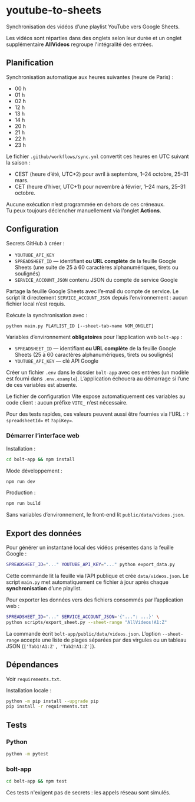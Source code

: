 # youtube-to-sheets

Synchronisation des vidéos d’une playlist YouTube vers Google Sheets.

Les vidéos sont réparties dans des onglets selon leur durée et un onglet
supplémentaire **AllVideos** regroupe l'intégralité des entrées.

## Planification

Synchronisation automatique aux heures suivantes (heure de Paris) :
- 00 h
- 01 h
- 02 h
- 12 h
- 13 h
- 14 h
- 20 h
- 21 h
- 22 h
- 23 h

Le fichier `.github/workflows/sync.yml` convertit ces heures en UTC suivant la saison :
- CEST (heure d’été, UTC+2) pour avril à septembre, 1–24 octobre, 25–31 mars.
- CET (heure d’hiver, UTC+1) pour novembre à février, 1–24 mars, 25–31 octobre.

Aucune exécution n’est programmée en dehors de ces créneaux.  
Tu peux toujours déclencher manuellement via l’onglet **Actions**.

## Configuration

Secrets GitHub à créer :
- `YOUTUBE_API_KEY`
- `SPREADSHEET_ID` — identifiant **ou URL complète** de la feuille Google Sheets
  (une suite de 25 à 60 caractères alphanumériques, tirets ou soulignés)
- `SERVICE_ACCOUNT_JSON` contenu JSON du compte de service Google

Partage la feuille Google Sheets avec l’e‑mail du compte de service.
Le script lit directement `SERVICE_ACCOUNT_JSON` depuis l’environnement : aucun fichier local n’est requis.

Exécute la synchronisation avec :
```bash
python main.py PLAYLIST_ID [--sheet-tab-name NOM_ONGLET]
```

Variables d’environnement **obligatoires** pour l’application web `bolt-app` :
- `SPREADSHEET_ID` — identifiant **ou URL complète** de la feuille Google Sheets
  (25 à 60 caractères alphanumériques, tirets ou soulignés)
- `YOUTUBE_API_KEY` — clé API Google

Créer un fichier `.env` dans le dossier `bolt-app` avec ces entrées (un modèle
est fourni dans `.env.example`). L’application échouera au démarrage si l’une de
ces variables est absente.

Le fichier de configuration Vite expose automatiquement ces variables au
code client : aucun préfixe `VITE_` n’est nécessaire.

Pour des tests rapides, ces valeurs peuvent aussi être fournies via l’URL :
`?spreadsheetId=` et `?apiKey=`.

### Démarrer l’interface web

Installation :
```bash
cd bolt-app && npm install
```

Mode développement :
```bash
npm run dev
```

Production :
```bash
npm run build
```

Sans variables d’environnement, le front-end lit `public/data/videos.json`.

## Export des données

Pour générer un instantané local des vidéos présentes dans la feuille Google :
```bash
SPREADSHEET_ID="..." YOUTUBE_API_KEY="..." python export_data.py
```
Cette commande lit la feuille via l’API publique et crée `data/videos.json`. Le
script `main.py` met automatiquement ce fichier à jour après chaque
**synchronisation** d’une playlist.

Pour exporter les données vers des fichiers consommés par l’application web :
```bash
SPREADSHEET_ID="..." SERVICE_ACCOUNT_JSON='{"...": ...}' \
python scripts/export_sheet.py --sheet-range "AllVideos!A1:Z"
```
La commande écrit `bolt-app/public/data/videos.json`. L’option
`--sheet-range` accepte une liste de plages séparées par des virgules ou un
tableau JSON (`['Tab1!A1:Z', 'Tab2!A1:Z']`).

## Dépendances

Voir `requirements.txt`.

Installation locale :
```bash
python -m pip install --upgrade pip
pip install -r requirements.txt
```

## Tests

### Python

```bash
python -m pytest
```

### bolt-app

```bash
cd bolt-app && npm test
```

Ces tests n'exigent pas de secrets : les appels réseau sont simulés.
